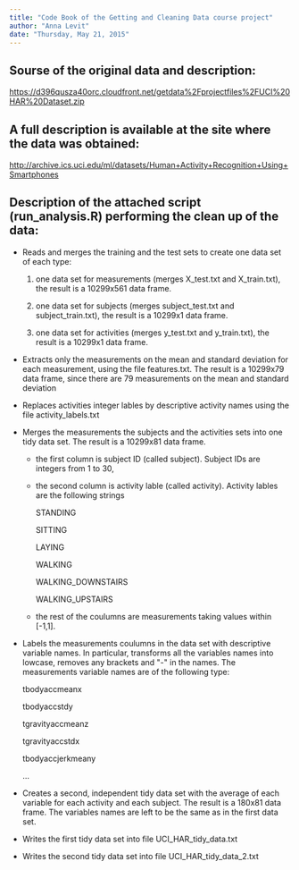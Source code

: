 ```yaml
---
title: "Code Book of the Getting and Cleaning Data course project"
author: "Anna Levit"
date: "Thursday, May 21, 2015"
---
```


## Sourse of the original data and description:
https://d396qusza40orc.cloudfront.net/getdata%2Fprojectfiles%2FUCI%20HAR%20Dataset.zip 

## A full description is available at the site where the data was obtained: 
http://archive.ics.uci.edu/ml/datasets/Human+Activity+Recognition+Using+Smartphones 

## Description of the attached script (run_analysis.R) performing the clean up of the data:

* Reads and merges the training and the test sets to create one data set of each type: 

    1. one data set for measurements (merges X_test.txt and X_train.txt), the result is a 10299x561 data frame. 

    2. one data set for subjects (merges subject_test.txt and subject_train.txt), the result is a 10299x1 data frame.  

    3. one data set for activities (merges y_test.txt and y_train.txt), the result is a 10299x1 data frame. 

* Extracts only the measurements on the mean and standard deviation for each measurement, using the 
file features.txt. The result is a 10299x79 data frame, since there are 79 measurements on the mean and standard deviation

* Replaces activities integer lables by descriptive activity names using the file activity_labels.txt

* Merges the measurements the subjects and the activities sets into one tidy data set. The result is a 10299x81 data frame. 
    * the first column is subject ID (called subject). Subject IDs are integers from 1 to 30, 
    * the second column is activity lable (called activity). Activity lables are the following strings
        
        STANDING
        
        SITTING
        
        LAYING
        
        WALKING
        
        WALKING_DOWNSTAIRS
        
        WALKING_UPSTAIRS
        
     * the rest of the coulumns are measurements taking values within [-1,1].  

* Labels the measurements coulumns in the data set with descriptive variable names. In particular, transforms all the variables names into lowcase, removes any brackets and "-" in the names. The measurements variable names are of the following type:
    
    tbodyaccmeanx
    
    tbodyaccstdy
    
    tgravityaccmeanz
    
    tgravityaccstdx
    
    tbodyaccjerkmeany
    
    ...

* Creates a second, independent tidy data set with the average of each variable for each activity and each subject. The result is a 180x81 data frame. The variables names are left to be the same as in the first data set.

* Writes the first tidy data set into file UCI_HAR_tidy_data.txt

* Writes the second tidy data set into file UCI_HAR_tidy_data_2.txt
